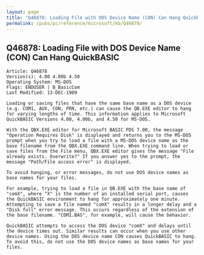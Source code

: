 ```yaml
---
layout: page
title: "Q46878: Loading File with DOS Device Name (CON) Can Hang QuickBASIC"
permalink: /pubs/pc/reference/microsoft/kb/Q46878/
---
```


## Q46878: Loading File with DOS Device Name (CON) Can Hang QuickBASIC

	Article: Q46878
	Version(s): 4.00 4.00b 4.50
	Operating System: MS-DOS
	Flags: ENDUSER | B_BasicCom
	Last Modified: 13-DEC-1989
	
	Loading or saving files that have the same base name as a DOS device
	(e.g. COM1, AUX, CON, PRN, etc.) can cause the QB.EXE editor to hang
	for varying lengths of time. This information applies to Microsoft
	QuickBASIC Versions 4.00, 4.00b, and 4.50 for MS-DOS.
	
	With the QBX.EXE editor for Microsoft BASIC PDS 7.00, the message
	"Operation Requires Disk" is displayed and returns you to the MS-DOS
	prompt when you try to load a file with a MS-DOS device name as the
	base filename from the QBX.EXE command line. When trying to load or
	save files from the File menu, QBX.EXE editor gives the message "File
	already exists. Overwrite?" If you answer yes to the prompt, the
	message "Path/File access error" is displayed.
	
	To avoid hanging, or error messages, do not use DOS device names as
	base names for your files.
	
	For example, trying to load a file in QB.EXE with the base name of
	"comX", where "X" is the number of an installed serial port, causes
	the QuickBASIC environment to hang for approximately one minute.
	Attempting to save a file named "comX" results in a longer delay and a
	"Disk full" error message. This occurs regardless of the extension of
	the base filename. "COM1.BAS", for example, will cause the behavior.
	
	QuickBASIC attempts to access the DOS device "comX" and delays until
	the device times out. Similar results can occur when you use other
	device names. Using the DOS device name CON causes QuickBASIC to hang.
	To avoid this, do not use the DOS device names as base names for your
	files.
